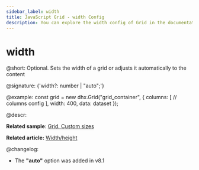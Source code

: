```yaml
---
sidebar_label: width
title: JavaScript Grid - width Config 
description: You can explore the width config of Grid in the documentation of the DHTMLX JavaScript UI library. Browse developer guides and API reference, try out code examples and live demos, and download a free 30-day evaluation version of DHTMLX Suite.
---
```


# width

@short: Optional. Sets the width of a grid or adjusts it automatically to the content

@signature: {'width?: number | "auto";'}

@example:
const grid = new dhx.Grid("grid_container", {
	columns: [
		// columns config
	],
	width: 400, 
	data: dataset
});

@descr:

**Related sample**: [Grid. Custom sizes](https://snippet.dhtmlx.com/ffxj6se0)

**Related article:** [Width/height](grid/configuration.md#widthheight)

@changelog: 

- The **"auto"** option was added in v8.1
